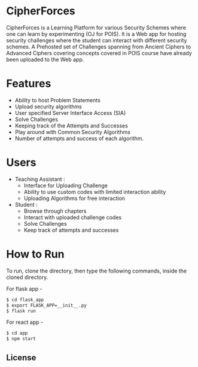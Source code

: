 # CipherForces

CipherForces is a Learning Platform for various Security Schemes where one can learn by experimenting (OJ for POIS). It is a Web app for hosting security challenges where the student can interact with different security
schemes. A Prehosted set of Challenges spanning from Ancient Ciphers to Advanced Ciphers covering concepts covered in POIS course have already been uploaded to the Web app.

# Features
  - Ability to host Problem Statements
  - Upload security algorithms
  - User specified Server Interface Access (SIA)
  - Solve Challenges
  - Keeping track of the Attempts and Successes
  - Play around with Common Security Algorithms
  - Number of attempts and success of each algorithm.

# Users
  - Teaching Assistant : 
    - Interface for Uploading Challenge 
    - Ability to use custom codes with limited interaction ability
    - Uploading Algorithms for free interaction
  - Student : 
    - Browse through chapters
    - Interact with uploaded challenge codes
    - Solve Challenges
    - Keep track of attempts and successes

# How to Run

To run, clone the directory, then type the following commands, inside the cloned directory.

For flask app - 

```sh
$ cd flask_app
$ export FLASK_APP=__init__.py
$ flask run
```

For react app - 

```sh
$ cd app
$ npm start
```

License
-------
